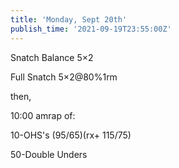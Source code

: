 ```yaml
---
title: 'Monday, Sept 20th'
publish_time: '2021-09-19T23:55:00Z'
---
```


Snatch Balance 5×2

Full Snatch 5×2\@80%1rm

then,

10:00 amrap of:

10-OHS's (95/65)(rx+ 115/75)

50-Double Unders
